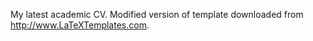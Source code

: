 My latest academic CV. 
Modified version of template downloaded from http://www.LaTeXTemplates.com.
